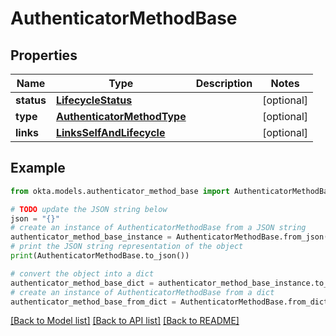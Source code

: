 # AuthenticatorMethodBase


## Properties

Name | Type | Description | Notes
------------ | ------------- | ------------- | -------------
**status** | [**LifecycleStatus**](LifecycleStatus.md) |  | [optional] 
**type** | [**AuthenticatorMethodType**](AuthenticatorMethodType.md) |  | [optional] 
**links** | [**LinksSelfAndLifecycle**](LinksSelfAndLifecycle.md) |  | [optional] 

## Example

```python
from okta.models.authenticator_method_base import AuthenticatorMethodBase

# TODO update the JSON string below
json = "{}"
# create an instance of AuthenticatorMethodBase from a JSON string
authenticator_method_base_instance = AuthenticatorMethodBase.from_json(json)
# print the JSON string representation of the object
print(AuthenticatorMethodBase.to_json())

# convert the object into a dict
authenticator_method_base_dict = authenticator_method_base_instance.to_dict()
# create an instance of AuthenticatorMethodBase from a dict
authenticator_method_base_from_dict = AuthenticatorMethodBase.from_dict(authenticator_method_base_dict)
```
[[Back to Model list]](../README.md#documentation-for-models) [[Back to API list]](../README.md#documentation-for-api-endpoints) [[Back to README]](../README.md)


